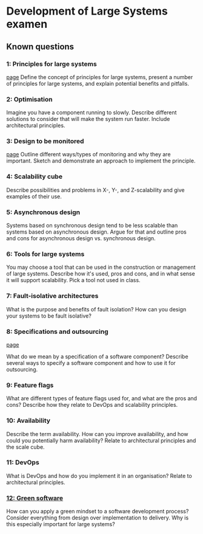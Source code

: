 # Development of Large Systems examen

## Known questions


### 1: Principles for large systems
[page](pages/1_PRINCIPLES_FOR_LARGE_SYSTEMS.md)
Define the concept of principles for large systems, present a number of principles for large systems, and explain potential benefits and pitfalls.

### 2: Optimisation

Imagine you have a component running to slowly. Describe different solutions to consider that will make the system run faster. Include architectural principles.

### 3: Design to be monitored
[page](pages/3_DESIGN_TO_BE_MONITORED.md)
Outline different ways/types of monitoring and why they are important. Sketch and demonstrate an approach to implement the principle.

### 4: Scalability cube

Describe possibilities and problems in X-, Y-, and Z-scalability and give examples of their use.

### 5: Asynchronous design

Systems based on synchronous design tend to be less scalable than systems based on asynchronous design. Argue for that and outline pros and cons for asynchronous design vs. synchronous design.

### 6: Tools for large systems

You may choose a tool that can be used in the construction or management of large systems. Describe how it's used, pros and cons, and in what sense it will support scalability. Pick a tool not used in class.

### 7: Fault-isolative architectures

What is the purpose and benefits of fault isolation? How can you design your systems to be fault isolative?

### 8: Specifications and outsourcing
[page](pages/8_SPECIFICATIONS_AND_OUTSOURCING.md)

What do we mean by a specification of a software component? Describe several ways to specify a software component and how to use it for outsourcing.



### 9: Feature flags

What are different types of feature flags used for, and what are the pros and cons? Describe how they relate to DevOps and scalability principles.

### 10: Availability

Describe the term availability. How can you improve availability, and how could you potentially harm availability? Relate to architectural principles and the scale cube.

### 11: DevOps

What is DevOps and how do you implement it in an organisation? Relate to architectural principles.

### [12: Green software](green_software/GREEN_SOFTWARE.md)

How can you apply a green mindset to a software development process? Consider everything from design over implementation to delivery. Why is this especially important for large systems?